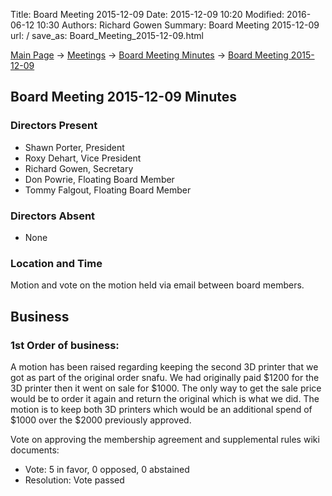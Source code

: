Title: Board Meeting 2015-12-09
Date: 2015-12-09 10:20
Modified: 2016-06-12 10:30
Authors: Richard Gowen
Summary: Board Meeting 2015-12-09
url: /
save_as: Board_Meeting_2015-12-09.html

[Main Page](index.html) -\> [Meetings](Meetings.html)
-\> [Board Meeting Minutes](Board_Meeting_Minutes.html) -\> [Board Meeting 2015-12-09](Board_Meeting_2015-12-09.html)

Board Meeting 2015-12-09 Minutes
--------------------------------

### Directors Present

-   Shawn Porter, President
-   Roxy Dehart, Vice President
-   Richard Gowen, Secretary
-   Don Powrie, Floating Board Member
-   Tommy Falgout, Floating Board Member

### Directors Absent

-   None

### Location and Time

Motion and vote on the motion held via email between board members.

Business
--------

### 1st Order of business:

A motion has been raised regarding keeping the second 3D printer that we
got as part of the original order snafu. We had originally paid $1200
for the 3D printer then it went on sale for $1000. The only way to get
the sale price would be to order it again and return the original which
is what we did. The motion is to keep both 3D printers which would be an
additional spend of $1000 over the $2000 previously approved.

Vote on approving the membership agreement and supplemental rules wiki
documents:

-   Vote: 5 in favor, 0 opposed, 0 abstained
-   Resolution: Vote passed


